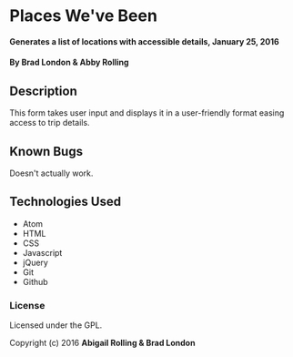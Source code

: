 # Places We've Been

#### Generates a list of locations with accessible details, January 25, 2016

#### By Brad London & Abby Rolling

## Description

This form takes user input and displays it in a user-friendly format easing access to trip details.


## Known Bugs

Doesn't actually work.


## Technologies Used

* Atom
* HTML
* CSS
* Javascript
* jQuery
* Git
* Github

### License

Licensed under the GPL.

Copyright (c) 2016 **Abigail Rolling & Brad London**
